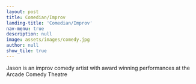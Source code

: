 ```yaml
---
layout: post
title: Comedian/Improv
landing-title: 'Comedian/Improv'
nav-menu: true
description: null
image: assets/images/comedy.jpg
author: null
show_tile: true
---
```


Jason is an improv comedy artist with award winning performances at the Arcade Comedy Theatre

